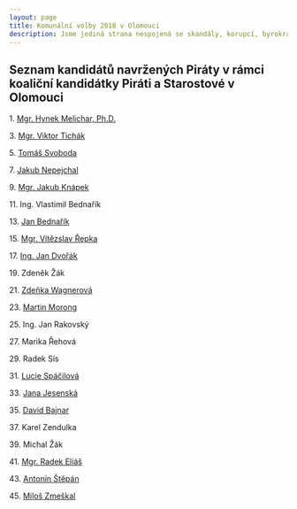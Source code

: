 ```yaml
---
layout: page
title: Komunální volby 2018 v Olomouci
description: Jsme jediná strana nespojená se skandály, korupcí, byrokracií. Jsme tu osm let. Hájíme svobodu, přinášíme čerstvé nápady a nebojíme se říkat, co si myslíme. Politici slibují modré z nebe, světlé zítřky a další prázdná hesla. Piráti nabízí jasné a konkrétní cíle – černé na bílém. Pusťte nás na ně!
---
```

## Seznam kandidátů navržených Piráty v rámci koaliční kandidátky Piráti a Starostové v Olomouci

<p>1. <a href="/lide/hynek-melichar">Mgr. Hynek Melichar, Ph.D.</a></p>
<p>3. <a href="/lide/viktor-tichak">Mgr. Viktor Tichák</a></p>
<p>5. <a href="/lide/tomas-svoboda">Tomáš Svoboda</a></p>
<p>7. <a href="/lide/jakub-nepejchal">Jakub Nepejchal</a></p>
<p>9. <a href="/lide/jakub-knapek">Mgr. Jakub Knápek</a></p>
<p>11. Ing. Vlastimil Bednařík</p>
<p>13. <a href="/lide/jan-bednarik">Jan Bednařík</a></p>
<p>15. <a href="/lide/vitezslav-repka">Mgr. Vítězslav Řepka</a></p>
<p>17. <a href="/lide/jan-dvorak">Ing. Jan Dvořák</a></p>
<p>19. Zdeněk Žák</p>
<p>21. <a href="/lide/zdenka-wagnerova">Zdeňka Wagnerová</a></p>
<p>23. <a href="/lide/martin-morong">Martin Morong</a></p>
<p>25. Ing. Jan Rakovský</p>
<p>27. Marika Řehová</p>
<p>29. Radek Sís</p>
<p>31. <a href="/lide/lucie-spacilova">Lucie Spáčilová</a></p>
<p>33. <a href="/lide/jana-jesenska">Jana Jesenská</a></p>
<p>35. <a href="/lide/david-bajnar">David Bajnar</a></p>
<p>37. Karel Zendulka</p>
<p>39. Michal Žák</p>
<p>41. <a href="/lide/radek-elias">Mgr. Radek Eliáš</a></p>
<p>43. <a href="/lide/antonin-stepan">Antonín Štěpán</a></p>
<p>45. <a href="/lide/milos-zmeskal">Miloš Zmeškal</a></p>